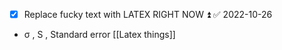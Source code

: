 - [x] Replace  fucky text with LATEX RIGHT NOW ⏫ ✅ 2022-10-26

- σ , S , Standard error
[[Latex things]]